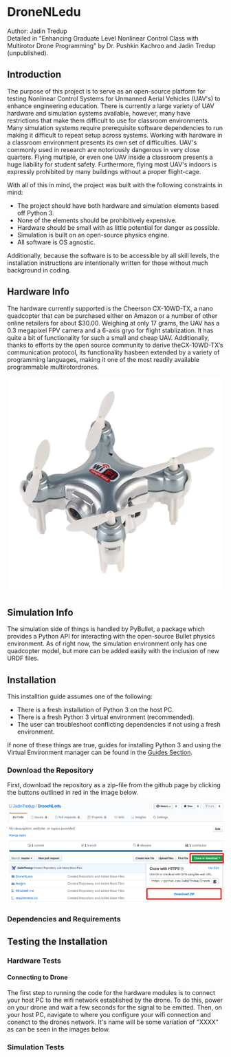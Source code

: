 # DroneNLedu
Author: Jadin Tredup  
Detailed in "Enhancing Graduate Level Nonlinear Control Class with Multirotor Drone Programming" by Dr. Pushkin Kachroo 
and Jadin Tredup (unpublished).

## Introduction
The purpose of this project is to serve as an open-source platform for testing Nonlinear Control Systems for Unmanned
Aerial Vehicles (UAV's) to enhance engineering education. There is currently a large variety of UAV hardware and 
simulation systems available, however, many have restrictions that make them difficult to use for classroom environments. 
Many simulation systems require prerequisite software dependencies to run making it difficult to repeat setup across systems. 
Working with hardware in a classroom environment presents its own set of difficulties. UAV's commonly used in research 
are notoriously dangerous in very close quarters. Flying multiple, or even one UAV inside a classroom presents a huge liability 
for student safety. Furthermore, flying most UAV's indoors is expressly prohibited by many buildings without a proper 
flight-cage.    

With all of this in mind, the project was built with the following constraints in mind:
- The project should have both hardware and simulation elements based off Python 3.
- None of the elements should be prohibitively expensive.
- Hardware should be small with as little potential for danger as possible.
- Simulation is built on an open-source physics engine.
- All software is OS agnostic.

Additionally, because the software is to be accessible by all skill levels, the installation instructions are intentionally 
written for those without much background in coding.

## Hardware Info
The hardware currently supported is the Cheerson CX-10WD-TX, a nano quadcopter that can be purchased either on Amazon or 
a number of other online retailers for about $30.00. Weighing at only 17 grams, the UAV has a 0.3 megapixel FPV camera and 
a 6-axis gryo for flight stablization. It has quite a bit of functionality for such a small and cheap UAV.  Additionally, 
thanks to efforts by the open source community to derive theCX-10WD-TX’s communication protocol, its functionality hasbeen 
extended by a variety of programming languages, making it one of the most readily available programmable multirotordrones.

![Micro Drone](https://github.com/JadinTredup/DroneNLedu/blob/master/Images/cx10wd.jpg "Cheerson Micro Drone")

## Simulation Info
The simulation side of things is handled by PyBullet, a package which provides a Python API for interacting with the open-source 
Bullet physics environment. As of right now, the simulation environment only has one quadcopter model, but more can be added easily 
with the inclusion of new URDF files.

## Installation  
This installtion guide assumes one of the following:
- There is a fresh installation of Python 3 on the host PC.
- There is a fresh Python 3 virtual environment (recommended).
- The user can troubleshoot conflicting dependencies if not using a fresh environment.  

If none of these things are true, guides for installing Python 3 and using the Virtual Environment 
manager can be found in the [Guides Section](https://github.com/JadinTredup/droneNLedu/Guides).

### Download the Repository

First, download the repository as a zip-file from the github page by clicking the buttons outlined in red in the image below.

![Download Zip](https://github.com/JadinTredup/DroneNLedu/blob/master/Images/DownloadZip.png)

### Dependencies and Requirements

## Testing the Installation

### Hardware Tests

#### Connecting to Drone
The first step to running the code for the hardware modules is to connect your host PC to the wifi network established by the drone. To do this, power on your drone and wait a few seconds for the signal to be emitted. Then, on your host PC, navigate to where you configure your wifi connection and conenct to the drones network. It's name will be some variation of "XXXX" as can be seen in the images below.

### Simulation Tests
